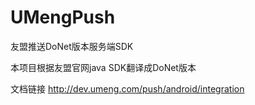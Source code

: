 # UMengPush
友盟推送DoNet版本服务端SDK

本项目根据友盟官网java SDK翻译成DoNet版本

文档链接 http://dev.umeng.com/push/android/integration
